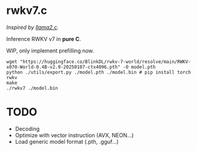 # rwkv7.c

*Inspired by [llama2.c](https://github.com/karpathy/llama2.c).*

Inference RWKV v7 in **pure C**.

WIP, only implement prefilling now.

``` shell
wget "https://huggingface.co/BlinkDL/rwkv-7-world/resolve/main/RWKV-x070-World-0.4B-v2.9-20250107-ctx4096.pth" -O model.pth
python ./utils/export.py ./model.pth ./model.bin # pip install torch rwkv
make
./rwkv7 ./model.bin
```

# TODO
- Decoding
- Optimize with vector instruction (AVX, NEON...)
- Load generic model format (.pth, .gguf...)